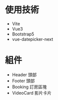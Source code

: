 # 使用技術
- Vite
- Vue3
- Bootstrap5
- vue-datepicker-next
# 組件
- Header 頭部
- Footer 頭部
- Booking 訂房區塊
- VideoCard 影片卡片